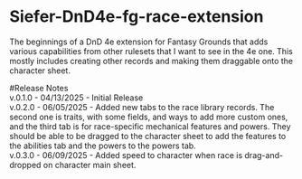# Siefer-DnD4e-fg-race-extension

The beginnings of a DnD 4e extension for Fantasy Grounds that adds various capabilities from other rulesets that I want to see in the 4e one. This mostly includes creating other records and making them draggable onto the character sheet.

#Release Notes  
v.0.1.0 - 04/13/2025 - Initial Release  
v.0.2.0 - 06/05/2025 - Added new tabs to the race library records. The second one is traits, with some fields, and ways to add more custom ones, and the third tab is for race-specific mechanical features and powers. They should be able to be dragged to the character sheet to add the features to the abilities tab and the powers to the powers tab.  
v.0.3.0 - 06/09/2025 - Added speed to character when race is drag-and-dropped on character main sheet.